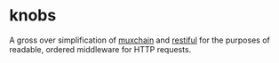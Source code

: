 # knobs

A gross over simplification of [muxchain](https://github.com/stephens2424/muxchain) and [restiful](https://github.com/laicosly/restiful) for the purposes of readable, ordered middleware for HTTP requests.
